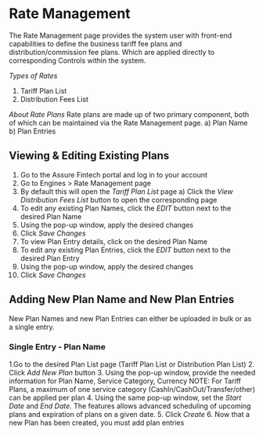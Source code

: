 # Rate Management
The Rate Management page provides the system user with front-end capabilities to define the business tariff fee plans and distribution/commission fee plans. Which are applied directly to corresponding Controls within the system. 

*Types of Rates*
1. Tariff Plan List
2. Distribution Fees List

*About Rate Plans*
Rate plans are made up of two primary component, both of which can be maintained via the Rate Management page. 
a) Plan Name
b) Plan Entries

## Viewing & Editing Existing Plans
1. Go to the Assure Fintech portal and log in to your account
2. Go to Engines > Rate Management page
3. By default this will open the *Tariff Plan List* page
  a) Click the *View Distribution Fees List* button to open the corresponding page
4. To edit any existing Plan Names, click the *EDIT* button next to the desired Plan Name
5. Using the pop-up window, apply the desired changes
6. Click *Save Changes*
7. To view Plan Entry details, click on the desired Plan Name
9. To edit any existing Plan Entries, click the *EDIT* button next to the desired Plan Entry
10. Using the pop-up window, apply the desired changes
11. Click *Save Changes*
   
## Adding New Plan Name and New Plan Entries
New Plan Names and new Plan Entries can either be uploaded in bulk or as a single entry.

### Single Entry - Plan Name
1.Go to the desired Plan List page (Tariff Plan List or Distribution Plan List)
2.  Click *Add New Plan* button
3.  Using the pop-up window, provide the needed information for Plan Name, Service Category, Currency
  NOTE: For Tariff Plans, a maximum of one service category (CashIn/CashOut/Transfer/other) can be applied per plan
4. Using the same pop-up window, set the *Start Date* and *End Date*. The features allows advanced scheduling of upcoming plans and expiration of plans on a given date.
5. Click *Create*
6. Now that a new Plan has been created, you must add plan entries




